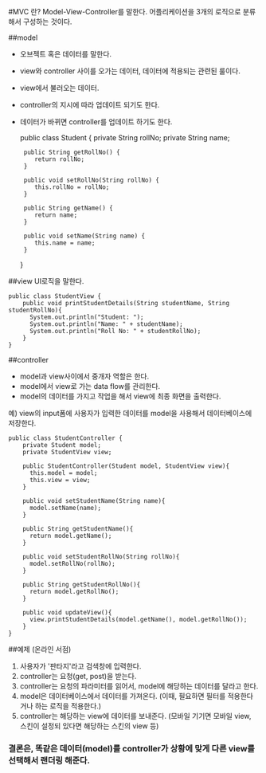 #MVC 란?
Model-View-Controller를 말한다.
어플리케이션을 3개의 로직으로 분류해서 구성하는 것이다.

##model
- 오브젝트 혹은 데이터를 말한다.
- view와 controller 사이를 오가는 데이터, 데이터에 적용되는 관련된 룰이다.
- view에서 불러오는 데이터.
- controller의 지시에 따라 업데이트 되기도 한다.
- 데이터가 바뀌면 controller를 업데이트 하기도 한다.

    public class Student {
       private String rollNo;
       private String name;

       public String getRollNo() {
          return rollNo;
       }

       public void setRollNo(String rollNo) {
          this.rollNo = rollNo;
       }

       public String getName() {
          return name;
       }

       public void setName(String name) {
          this.name = name;
       }
    }

##view
UI로직을 말한다.

    public class StudentView {
        public void printStudentDetails(String studentName, String studentRollNo){
          System.out.println("Student: ");
          System.out.println("Name: " + studentName);
          System.out.println("Roll No: " + studentRollNo);
        }
    }


##controller
- model과 view사이에서 중개자 역할은 한다.
- model에서 view로 가는 data flow를 관리한다.
- model의 데이터를 가지고 작업을 해서 view에 최종 화면을 출력한다.

예) view의 input폼에 사용자가 입력한 데이터를 model을 사용해서 데이터베이스에 저장한다.

    public class StudentController {
        private Student model;
        private StudentView view;

        public StudentController(Student model, StudentView view){
          this.model = model;
          this.view = view;
        }

        public void setStudentName(String name){
          model.setName(name);		
        }

        public String getStudentName(){
          return model.getName();		
        }

        public void setStudentRollNo(String rollNo){
          model.setRollNo(rollNo);		
        }

        public String getStudentRollNo(){
          return model.getRollNo();		
        }

        public void updateView(){				
          view.printStudentDetails(model.getName(), model.getRollNo());
        }
    }

##예제 (온라인 서점)
1. 사용자가 '판타지'라고 검색창에 입력한다.
2. controller는 요청(get, post)을 받는다.
3. controller는 요청의 파라미터를 읽어서, model에 해당하는 데이터를 달라고 한다.
4. model은 데이터베이스에서 데이터를 가져온다. (이때, 필요하면 필터를 적용한다거나 하는 로직을 적용한다.)
5. controller는 해당하는 view에 데이터를 보내준다. (모바일 기기면 모바일 view, 스킨이 설정되 있다면 해당하는 스킨의 view 등)

### 결론은, 똑같은 데이터(model)를 controller가 상황에 맞게 다른 view를 선택해서 랜더링 해준다.
